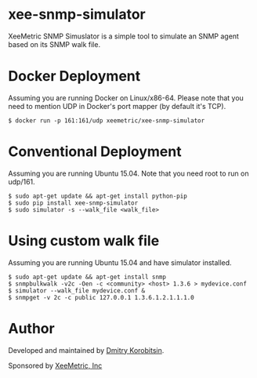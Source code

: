 xee-snmp-simulator
==================

XeeMetric SNMP Simuslator is a simple tool to simulate an SNMP agent based on its SNMP walk file.

Docker Deployment
=================

Assuming you are running Docker on Linux/x86-64.
Please note that you need to mention UDP in Docker's port mapper (by default it's TCP).

````
$ docker run -p 161:161/udp xeemetric/xee-snmp-simulator
````

Conventional Deployment
=======================

Assuming you are running Ubuntu 15.04.
Note that you need root to run on udp/161.

````
$ sudo apt-get update && apt-get install python-pip
$ sudo pip install xee-snmp-simulator
$ sudo simulator -s --walk_file <walk_file>
````

Using custom walk file
======================

Assuming you are running Ubuntu 15.04 and have simulator installed.

````
$ sudo apt-get update && apt-get install snmp
$ snmpbulkwalk -v2c -Oen -c <community> <host> 1.3.6 > mydevice.conf
$ simulator --walk_file mydevice.conf &
$ snmpget -v 2c -c public 127.0.0.1 1.3.6.1.2.1.1.1.0
````

Author
======

Developed and maintained by [Dmitry Korobitsin](https://github.com/korobitsin).

Sponsored by [XeeMetric, Inc](http://xeemetric.com)
